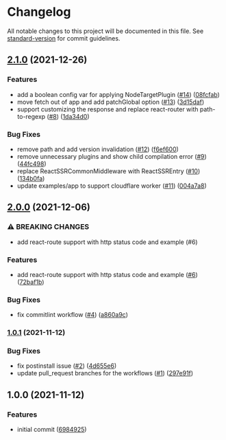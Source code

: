 # Changelog

All notable changes to this project will be documented in this file. See [standard-version](https://github.com/conventional-changelog/standard-version) for commit guidelines.

## [2.1.0](https://github.com/wood1986/react-ssr-webpack-plugin/compare/v2.0.0...v2.1.0) (2021-12-26)


### Features

* add a boolean config var for applying NodeTargetPlugin ([#14](https://github.com/wood1986/react-ssr-webpack-plugin/issues/14)) ([08fcfab](https://github.com/wood1986/react-ssr-webpack-plugin/commit/08fcfab55ba3ff3c38d6d884bca4685891a52612))
* move fetch out of app and add patchGlobal option ([#13](https://github.com/wood1986/react-ssr-webpack-plugin/issues/13)) ([3d15daf](https://github.com/wood1986/react-ssr-webpack-plugin/commit/3d15daf869320fea4c3ecb13a63492bec970b985))
* support customizing the response and replace react-router with path-to-regexp ([#8](https://github.com/wood1986/react-ssr-webpack-plugin/issues/8)) ([1da34d0](https://github.com/wood1986/react-ssr-webpack-plugin/commit/1da34d09e3107319222da8fe72622c80b7fa5d4d))


### Bug Fixes

* remove path and add version invalidation ([#12](https://github.com/wood1986/react-ssr-webpack-plugin/issues/12)) ([f6ef600](https://github.com/wood1986/react-ssr-webpack-plugin/commit/f6ef600a156d2f0d61785166109d6ed7e32fc990))
* remove unnecessary plugins and show child compilation error ([#9](https://github.com/wood1986/react-ssr-webpack-plugin/issues/9)) ([44fc498](https://github.com/wood1986/react-ssr-webpack-plugin/commit/44fc498a3fd38810bb7533012709fb469de7d3b2))
* replace ReactSSRCommonMiddleware with ReactSSREntry ([#10](https://github.com/wood1986/react-ssr-webpack-plugin/issues/10)) ([134b0fa](https://github.com/wood1986/react-ssr-webpack-plugin/commit/134b0fab9c623acb9304c59f84bc70b7fa1dbf18))
* update examples/app to support cloudflare worker ([#11](https://github.com/wood1986/react-ssr-webpack-plugin/issues/11)) ([004a7a8](https://github.com/wood1986/react-ssr-webpack-plugin/commit/004a7a80f01a0c5341e94385111650581f28a944))

## [2.0.0](https://github.com/wood1986/react-ssr-webpack-plugin/compare/v1.0.1...v2.0.0) (2021-12-06)


### ⚠ BREAKING CHANGES

* add react-route support with http status code and example (#6)

### Features

* add react-route support with http status code and example ([#6](https://github.com/wood1986/react-ssr-webpack-plugin/issues/6)) ([72baf1b](https://github.com/wood1986/react-ssr-webpack-plugin/commit/72baf1bf99a2eef9e2081e0a5bd38ce33dc327bb))


### Bug Fixes

* fix commitlint workflow ([#4](https://github.com/wood1986/react-ssr-webpack-plugin/issues/4)) ([a860a9c](https://github.com/wood1986/react-ssr-webpack-plugin/commit/a860a9c31b0a3560096117550c99bc4426f66bfb))

### [1.0.1](https://github.com/wood1986/react-ssr-webpack-plugin/compare/v1.0.0...v1.0.1) (2021-11-12)


### Bug Fixes

* fix postinstall issue ([#2](https://github.com/wood1986/react-ssr-webpack-plugin/issues/2)) ([4d655e6](https://github.com/wood1986/react-ssr-webpack-plugin/commit/4d655e63dd6c52d342a5008c3f1682440a17578e))
* update pull_request branches for the workflows ([#1](https://github.com/wood1986/react-ssr-webpack-plugin/issues/1)) ([297e91f](https://github.com/wood1986/react-ssr-webpack-plugin/commit/297e91fcbb862e042d7cb4a045ae0cfc8ba39c6c))

## 1.0.0 (2021-11-12)


### Features

* initial commit ([6984925](https://github.com/wood1986/react-ssr-webpack-plugin/commit/6984925b5c52d30755211e44ac2d74145dd163bb))
